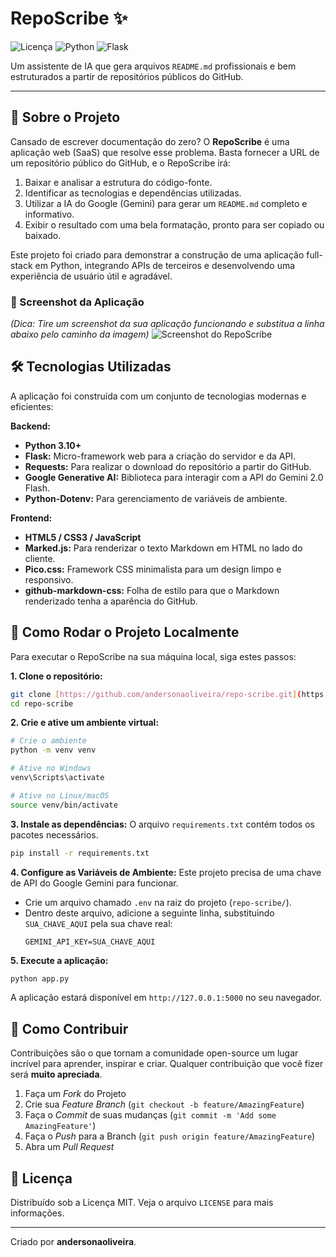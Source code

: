 # RepoScribe ✨

![Licença](https://img.shields.io/badge/licença-MIT-blue.svg)
![Python](https://img.shields.io/badge/Python-3.10%2B-blue?logo=python)
![Flask](https://img.shields.io/badge/Flask-3.0-black?logo=flask)

Um assistente de IA que gera arquivos `README.md` profissionais e bem estruturados a partir de repositórios públicos do GitHub.

---

## 🎯 Sobre o Projeto

Cansado de escrever documentação do zero? O **RepoScribe** é uma aplicação web (SaaS) que resolve esse problema. Basta fornecer a URL de um repositório público do GitHub, e o RepoScribe irá:

1.  Baixar e analisar a estrutura do código-fonte.
2.  Identificar as tecnologias e dependências utilizadas.
3.  Utilizar a IA do Google (Gemini) para gerar um `README.md` completo e informativo.
4.  Exibir o resultado com uma bela formatação, pronto para ser copiado ou baixado.

Este projeto foi criado para demonstrar a construção de uma aplicação full-stack em Python, integrando APIs de terceiros e desenvolvendo uma experiência de usuário útil e agradável.

### 📸 Screenshot da Aplicação

*(Dica: Tire um screenshot da sua aplicação funcionando e substitua a linha abaixo pelo caminho da imagem)*
![Screenshot do RepoScribe](caminho/para/seu/screenshot.png)

## 🛠️ Tecnologias Utilizadas

A aplicação foi construída com um conjunto de tecnologias modernas e eficientes:

**Backend:**
* **Python 3.10+**
* **Flask:** Micro-framework web para a criação do servidor e da API.
* **Requests:** Para realizar o download do repositório a partir do GitHub.
* **Google Generative AI:** Biblioteca para interagir com a API do Gemini 2.0 Flash.
* **Python-Dotenv:** Para gerenciamento de variáveis de ambiente.

**Frontend:**
* **HTML5 / CSS3 / JavaScript**
* **Marked.js:** Para renderizar o texto Markdown em HTML no lado do cliente.
* **Pico.css:** Framework CSS minimalista para um design limpo e responsivo.
* **github-markdown-css:** Folha de estilo para que o Markdown renderizado tenha a aparência do GitHub.

## 🚀 Como Rodar o Projeto Localmente

Para executar o RepoScribe na sua máquina local, siga estes passos:

**1. Clone o repositório:**
```bash
git clone [https://github.com/andersonaoliveira/repo-scribe.git](https://github.com/andersonaoliveira/repo-scribe.git)
cd repo-scribe
```

**2. Crie e ative um ambiente virtual:**
```bash
# Crie o ambiente
python -m venv venv

# Ative no Windows
venv\Scripts\activate

# Ative no Linux/macOS
source venv/bin/activate
```

**3. Instale as dependências:**
O arquivo `requirements.txt` contém todos os pacotes necessários.
```bash
pip install -r requirements.txt
```

**4. Configure as Variáveis de Ambiente:**
Este projeto precisa de uma chave de API do Google Gemini para funcionar.

* Crie um arquivo chamado `.env` na raiz do projeto (`repo-scribe/`).
* Dentro deste arquivo, adicione a seguinte linha, substituindo `SUA_CHAVE_AQUI` pela sua chave real:
    ```
    GEMINI_API_KEY=SUA_CHAVE_AQUI
    ```

**5. Execute a aplicação:**
```bash
python app.py
```
A aplicação estará disponível em `http://127.0.0.1:5000` no seu navegador.

## 🤝 Como Contribuir

Contribuições são o que tornam a comunidade open-source um lugar incrível para aprender, inspirar e criar. Qualquer contribuição que você fizer será **muito apreciada**.

1.  Faça um *Fork* do Projeto
2.  Crie sua *Feature Branch* (`git checkout -b feature/AmazingFeature`)
3.  Faça o *Commit* de suas mudanças (`git commit -m 'Add some AmazingFeature'`)
4.  Faça o *Push* para a Branch (`git push origin feature/AmazingFeature`)
5.  Abra um *Pull Request*

## 📄 Licença

Distribuído sob a Licença MIT. Veja o arquivo `LICENSE` para mais informações.

---

Criado por **andersonaoliveira**.
